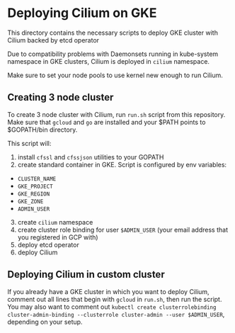 Deploying Cilium on GKE
=======================

This directory contains the necessary scripts to deploy GKE cluster with Cilium backed by etcd operator

Due to compatibility problems with Daemonsets running in kube-system namespace in GKE clusters, Cilium is deployed in `cilium` namespace.

Make sure to set your node pools to use kernel new enough to run Cilium.

Creating 3 node cluster
-----------------------

To create 3 node cluster with Cilium, run `run.sh` script from this repository.
Make sure that `gcloud` and `go` are installed and your $PATH points to $GOPATH/bin directory.

This script will:
1. install `cfssl` and `cfssjson` utilities to your GOPATH
2. create standard container in GKE. Script is configured by env variables:
  - `CLUSTER_NAME`
  - `GKE_PROJECT`
  - `GKE_REGION`
  - `GKE_ZONE`
  - `ADMIN_USER`
3. create `cilium` namespace
4. create cluster role binding for user `$ADMIN_USER` (your email address that you registered in GCP with)
5. deploy etcd operator
6. deploy Cilium

Deploying Cilium in custom cluster
----------------------------------

If you already have a GKE cluster in which you want to deploy Cilium, comment out all lines that begin with `gcloud` in `run.sh`, then run the script. You may also want to comment out `kubectl create clusterrolebinding cluster-admin-binding --clusterrole cluster-admin --user $ADMIN_USER`, depending on your setup.
